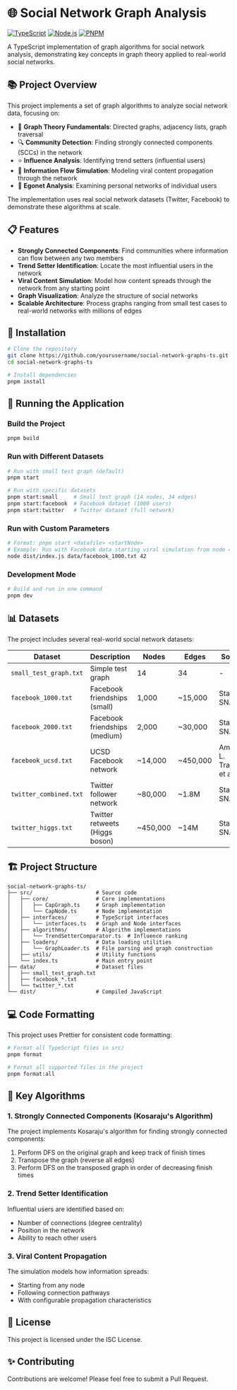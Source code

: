 # 🌐 Social Network Graph Analysis

[![TypeScript](https://img.shields.io/badge/TypeScript-007ACC?style=for-the-badge&logo=typescript&logoColor=white)](https://www.typescriptlang.org/)
[![Node.js](https://img.shields.io/badge/Node.js-339933?style=for-the-badge&logo=nodedotjs&logoColor=white)](https://nodejs.org/)
[![PNPM](https://img.shields.io/badge/pnpm-%234a4a4a.svg?style=for-the-badge&logo=pnpm&logoColor=f69220)](https://pnpm.io/)

A TypeScript implementation of graph algorithms for social network analysis, demonstrating key concepts in graph theory applied to real-world social networks.

## 📚 Project Overview

This project implements a set of graph algorithms to analyze social network data, focusing on:

- 🧮 **Graph Theory Fundamentals**: Directed graphs, adjacency lists, graph traversal
- 🔍 **Community Detection**: Finding strongly connected components (SCCs) in the network
- ⭐ **Influence Analysis**: Identifying trend setters (influential users)
- 🌊 **Information Flow Simulation**: Modeling viral content propagation through the network
- 🧩 **Egonet Analysis**: Examining personal networks of individual users

The implementation uses real social network datasets (Twitter, Facebook) to demonstrate these algorithms at scale.

## 📋 Features

- **Strongly Connected Components**: Find communities where information can flow between any two members
- **Trend Setter Identification**: Locate the most influential users in the network
- **Viral Content Simulation**: Model how content spreads through the network from any starting point
- **Graph Visualization**: Analyze the structure of social networks
- **Scalable Architecture**: Process graphs ranging from small test cases to real-world networks with millions of edges

## 🔧 Installation

```bash
# Clone the repository
git clone https://github.com/yourusername/social-network-graphs-ts.git
cd social-network-graphs-ts

# Install dependencies
pnpm install
```

## 🚀 Running the Application

### Build the Project

```bash
pnpm build
```

### Run with Different Datasets

```bash
# Run with small test graph (default)
pnpm start

# Run with specific datasets
pnpm start:small     # Small test graph (14 nodes, 34 edges)
pnpm start:facebook  # Facebook dataset (1000 users)
pnpm start:twitter   # Twitter dataset (full network)
```

### Run with Custom Parameters

```bash
# Format: pnpm start <datafile> <startNode>
# Example: Run with Facebook data starting viral simulation from node 42
node dist/index.js data/facebook_1000.txt 42
```

### Development Mode

```bash
# Build and run in one command
pnpm dev
```

## 📊 Datasets

The project includes several real-world social network datasets:

| Dataset | Description | Nodes | Edges | Source |
|---------|-------------|-------|-------|--------|
| `small_test_graph.txt` | Simple test graph | 14 | 34 | - |
| `facebook_1000.txt` | Facebook friendships (small) | 1,000 | ~15,000 | Stanford SNAP |
| `facebook_2000.txt` | Facebook friendships (medium) | 2,000 | ~30,000 | Stanford SNAP |
| `facebook_ucsd.txt` | UCSD Facebook network | ~14,000 | ~450,000 | Amanda L. Traud, et al. |
| `twitter_combined.txt` | Twitter follower network | ~80,000 | ~1.8M | Stanford SNAP |
| `twitter_higgs.txt` | Twitter retweets (Higgs boson) | ~450,000 | ~14M | Stanford SNAP |

## 🏗️ Project Structure

```
social-network-graphs-ts/
├── src/                    # Source code
│   ├── core/               # Core implementations
│   │   ├── CapGraph.ts     # Graph implementation
│   │   └── CapNode.ts      # Node implementation
│   ├── interfaces/         # TypeScript interfaces
│   │   └── interfaces.ts   # Graph and Node interfaces
│   ├── algorithms/         # Algorithm implementations
│   │   └── TrendSetterComparator.ts  # Influence ranking
│   ├── loaders/            # Data loading utilities
│   │   └── GraphLoader.ts  # File parsing and graph construction
│   ├── utils/              # Utility functions
│   └── index.ts            # Main entry point
├── data/                   # Dataset files
│   ├── small_test_graph.txt
│   ├── facebook_*.txt
│   └── twitter_*.txt
└── dist/                   # Compiled JavaScript
```

## 💻 Code Formatting

This project uses Prettier for consistent code formatting:

```bash
# Format all TypeScript files in src/
pnpm format

# Format all supported files in the project
pnpm format:all
```

## 🧪 Key Algorithms

### 1. Strongly Connected Components (Kosaraju's Algorithm)

The project implements Kosaraju's algorithm for finding strongly connected components:
1. Perform DFS on the original graph and keep track of finish times
2. Transpose the graph (reverse all edges)
3. Perform DFS on the transposed graph in order of decreasing finish times

### 2. Trend Setter Identification

Influential users are identified based on:
- Number of connections (degree centrality)
- Position in the network
- Ability to reach other users

### 3. Viral Content Propagation

The simulation models how information spreads:
- Starting from any node
- Following connection pathways
- With configurable propagation characteristics

## 📄 License

This project is licensed under the ISC License.

## ✨ Contributing

Contributions are welcome! Please feel free to submit a Pull Request. 